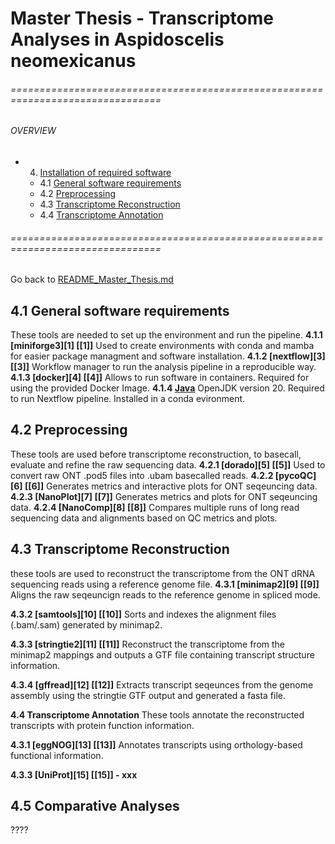 #  Master Thesis - Transcriptome Analyses in Aspidoscelis neomexicanus

###### ================================================================================
###### OVERVIEW
+ 4. [ Installation of required software  ](#install)
    * 4.1 [ General software requirements ](#gensof)
    * 4.2 [ Preprocessing ](#prepro)
    * 4.3 [ Transcriptome Reconstruction ](#trans-recon)
    * 4.4 [ Transcriptome Annotation ](#trans-anno)
###### ================================================================================

Go back to [README_Master_Thesis.md](README_Master_Thesis.md)

 <a name="gensof"></a>
## 4.1 General software requirements
These tools are needed to set up the environment and run the pipeline.
<a name="miniforge3"></a>
**4.1.1 [miniforge3][1] [[1]]**
Used to create environments with conda and mamba for easier package managment and software installation.
**4.1.2 [nextflow][3] [[3]]**
Workflow manager to run the analysis pipeline in a reproducible way.
<a name="docker"></a>
**4.1.3 [docker][4] [[4]]**
Allows to run software in containers. Required for using the provided Docker Image.
<a name="xxx"></a>
**4.1.4 [Java](conda_java20_env.yml)**
OpenJDK version 20. Required to run Nextflow pipeline. Installed in a conda evironment.

<a name="prepro"></a>
## 4.2 Preprocessing 
These tools are used before transcriptome reconstruction, to basecall, evaluate and refine the raw sequencing data.
<a name="dorado"></a>
**4.2.1 [dorado][5] [[5]]**
Used to convert raw ONT .pod5 files into .ubam basecalled reads.
<a name="pycoQC"></a>
**4.2.2 [pycoQC][6] [[6]]**
Generates metrics and interactive plots for ONT seqeuncing data.
<a name="NanoPlot"></a>
**4.2.3 [NanoPlot][7] [[7]]**
Generates metrics and plots for ONT seqeuncing data.
<a name="NanoComp"></a>
**4.2.4 [NanoComp][8] [[8]]**
Compares multiple runs of long read sequencing data and alignments based on QC metrics and plots.

<a name="trans-recon"></a>
## 4.3 Transcriptome Reconstruction 
these tools are used to reconstruct the transcriptome from the ONT dRNA sequencing reads using a reference genome file.
<a name="minimap2"></a>
**4.3.1 [minimap2][9] [[9]]**
Aligns the raw seqeuncign reads to the reference genome in spliced mode.

<a name="samtools"></a>
**4.3.2 [samtools][10] [[10]]**
Sorts and indexes the alignment files (.bam/.sam) generated by minimap2.

<a name="stringtie2"></a>
**4.3.3 [stringtie2][11] [[11]]**
Reconstruct the transcriptome from the minimap2 mappings and outputs a GTF file containing transcript structure information.

<a name="gffread"></a>
**4.3.4 [gffread][12] [[12]]**
Extracts transcript seqeunces from the genome assembly using the stringtie GTF output and generated a fasta file.

<a name="trans-anno"></a>
**4.4 Transcriptome Annotation**
These tools annotate the reconstructed transcripts with protein function information.

<a name="eggNOG"></a>
**4.3.1 [eggNOG][13] [[13]]**
Annotates transcripts using orthology-based functional information.

<a name="uniprot"></a>
**4.3.3 [UniProt][15] [[15]] - xxx**

## 4.5 Comparative Analyses
????

